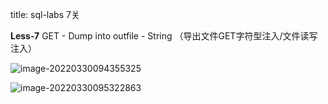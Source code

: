 title: sql-labs 7关

**Less-7** GET - Dump into outfile - String （导出文件GET字符型注入/文件读写注入）

![image-20220330094355325](C:\Users\Lenovo\AppData\Roaming\Typora\typora-user-images\image-20220330094355325.png)

![image-20220330095322863](C:\Users\Lenovo\AppData\Roaming\Typora\typora-user-images\image-20220330095322863.png)
